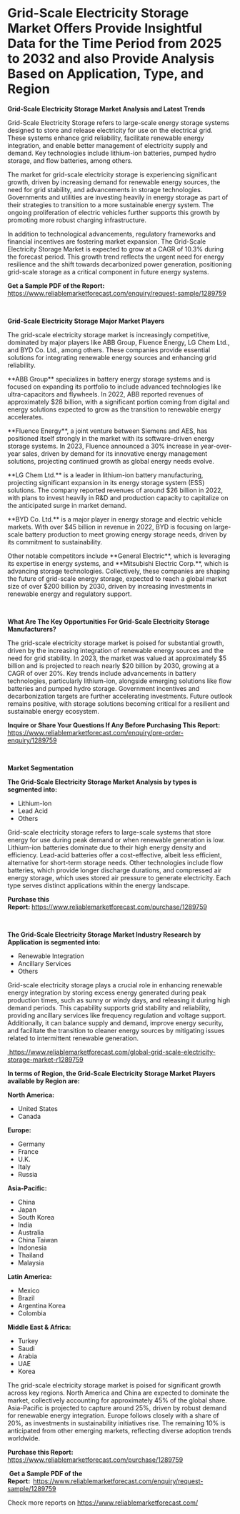 <p><h1>Grid-Scale Electricity Storage Market Offers Provide Insightful Data for the Time Period from 2025 to 2032 and also Provide Analysis Based on Application, Type, and Region</h1></p><p><strong>Grid-Scale Electricity Storage Market Analysis and Latest Trends</strong></p>
<p><p>Grid-Scale Electricity Storage refers to large-scale energy storage systems designed to store and release electricity for use on the electrical grid. These systems enhance grid reliability, facilitate renewable energy integration, and enable better management of electricity supply and demand. Key technologies include lithium-ion batteries, pumped hydro storage, and flow batteries, among others. </p><p>The market for grid-scale electricity storage is experiencing significant growth, driven by increasing demand for renewable energy sources, the need for grid stability, and advancements in storage technologies. Governments and utilities are investing heavily in energy storage as part of their strategies to transition to a more sustainable energy system. The ongoing proliferation of electric vehicles further supports this growth by promoting more robust charging infrastructure.</p><p>In addition to technological advancements, regulatory frameworks and financial incentives are fostering market expansion. The Grid-Scale Electricity Storage Market is expected to grow at a CAGR of 10.3% during the forecast period. This growth trend reflects the urgent need for energy resilience and the shift towards decarbonized power generation, positioning grid-scale storage as a critical component in future energy systems.</p></p>
<p><strong>Get a Sample PDF of the Report:&nbsp;</strong> <a href="https://www.reliablemarketforecast.com/enquiry/request-sample/1289759?utm_campaign=1140&utm_medium=2&utm_source=Github&utm_content=ia&utm_term=16012025&utm_id=grid-scale-electricity-storage">https://www.reliablemarketforecast.com/enquiry/request-sample/1289759</a></p>
<p>&nbsp;</p>
<p><strong>Grid-Scale Electricity Storage Major Market Players</strong></p>
<p><p>The grid-scale electricity storage market is increasingly competitive, dominated by major players like ABB Group, Fluence Energy, LG Chem Ltd., and BYD Co. Ltd., among others. These companies provide essential solutions for integrating renewable energy sources and enhancing grid reliability.</p><p>**ABB Group** specializes in battery energy storage systems and is focused on expanding its portfolio to include advanced technologies like ultra-capacitors and flywheels. In 2022, ABB reported revenues of approximately $28 billion, with a significant portion coming from digital and energy solutions expected to grow as the transition to renewable energy accelerates.</p><p>**Fluence Energy**, a joint venture between Siemens and AES, has positioned itself strongly in the market with its software-driven energy storage systems. In 2023, Fluence announced a 30% increase in year-over-year sales, driven by demand for its innovative energy management solutions, projecting continued growth as global energy needs evolve.</p><p>**LG Chem Ltd.** is a leader in lithium-ion battery manufacturing, projecting significant expansion in its energy storage system (ESS) solutions. The company reported revenues of around $26 billion in 2022, with plans to invest heavily in R&D and production capacity to capitalize on the anticipated surge in market demand.</p><p>**BYD Co. Ltd.** is a major player in energy storage and electric vehicle markets. With over $45 billion in revenue in 2022, BYD is focusing on large-scale battery production to meet growing energy storage needs, driven by its commitment to sustainability.</p><p>Other notable competitors include **General Electric**, which is leveraging its expertise in energy systems, and **Mitsubishi Electric Corp.**, which is advancing storage technologies. Collectively, these companies are shaping the future of grid-scale energy storage, expected to reach a global market size of over $200 billion by 2030, driven by increasing investments in renewable energy and regulatory support.</p></p>
<p>&nbsp;</p>
<p><strong>What Are The Key Opportunities For Grid-Scale Electricity Storage Manufacturers?</strong></p>
<p><p>The grid-scale electricity storage market is poised for substantial growth, driven by the increasing integration of renewable energy sources and the need for grid stability. In 2023, the market was valued at approximately $5 billion and is projected to reach nearly $20 billion by 2030, growing at a CAGR of over 20%. Key trends include advancements in battery technologies, particularly lithium-ion, alongside emerging solutions like flow batteries and pumped hydro storage. Government incentives and decarbonization targets are further accelerating investments. Future outlook remains positive, with storage solutions becoming critical for a resilient and sustainable energy ecosystem.</p></p>
<p><strong>Inquire or Share Your Questions If Any Before Purchasing This Report:</strong> <a href="https://www.reliablemarketforecast.com/enquiry/pre-order-enquiry/1289759?utm_campaign=1140&utm_medium=2&utm_source=Github&utm_content=ia&utm_term=16012025&utm_id=grid-scale-electricity-storage">https://www.reliablemarketforecast.com/enquiry/pre-order-enquiry/1289759</a></p>
<p>&nbsp;</p>
<p><strong>Market Segmentation</strong></p>
<p><strong>The Grid-Scale Electricity Storage Market Analysis by types is segmented into:</strong></p>
<p><ul><li>Lithium-Ion</li><li>Lead Acid</li><li>Others</li></ul></p>
<p><p>Grid-scale electricity storage refers to large-scale systems that store energy for use during peak demand or when renewable generation is low. Lithium-ion batteries dominate due to their high energy density and efficiency. Lead-acid batteries offer a cost-effective, albeit less efficient, alternative for short-term storage needs. Other technologies include flow batteries, which provide longer discharge durations, and compressed air energy storage, which uses stored air pressure to generate electricity. Each type serves distinct applications within the energy landscape.</p></p>
<p><strong>Purchase this Report:&nbsp;</strong><a href="https://www.reliablemarketforecast.com/purchase/1289759?utm_campaign=1140&utm_medium=2&utm_source=Github&utm_content=ia&utm_term=16012025&utm_id=grid-scale-electricity-storage">https://www.reliablemarketforecast.com/purchase/1289759</a></p>
<p>&nbsp;</p>
<p><strong>The Grid-Scale Electricity Storage Market Industry Research by Application is segmented into:</strong></p>
<p><ul><li>Renewable Integration</li><li>Ancillary Services</li><li>Others</li></ul></p>
<p><p>Grid-scale electricity storage plays a crucial role in enhancing renewable energy integration by storing excess energy generated during peak production times, such as sunny or windy days, and releasing it during high demand periods. This capability supports grid stability and reliability, providing ancillary services like frequency regulation and voltage support. Additionally, it can balance supply and demand, improve energy security, and facilitate the transition to cleaner energy sources by mitigating issues related to intermittent renewable generation.</p></p>
<p><a href="https://www.reliablemarketforecast.com/global-grid-scale-electricity-storage-market-r1289759?utm_campaign=1140&utm_medium=2&utm_source=Github&utm_content=ia&utm_term=16012025&utm_id=grid-scale-electricity-storage">&nbsp;https://www.reliablemarketforecast.com/global-grid-scale-electricity-storage-market-r1289759</a></p>
<p><strong>In terms of Region, the Grid-Scale Electricity Storage Market Players available by Region are:</strong></p>
<p>
    <p> <strong> North America: </strong>
        <ul>
            <li>United States</li>
            <li>Canada</li>
        </ul>
        </p> 
    <p> <strong> Europe: </strong>
        <ul>
            <li>Germany</li>
            <li>France</li>
            <li>U.K.</li>
            <li>Italy</li>
            <li>Russia</li>
        </ul>
        </p> 
    <p> <strong> Asia-Pacific: </strong>
        <ul>
            <li>China</li>
            <li>Japan</li>
            <li>South Korea</li>
            <li>India</li>
            <li>Australia</li>
            <li>China Taiwan</li>
            <li>Indonesia</li>
            <li>Thailand</li>
            <li>Malaysia</li>
        </ul>
        </p> 
    <p> <strong> Latin America: </strong>
        <ul>
            <li>Mexico</li>
            <li>Brazil</li>
            <li>Argentina Korea</li>
            <li>Colombia</li>
        </ul>
        </p> 
    <p> <strong> Middle East & Africa: </strong>
        <ul>
            <li>Turkey</li>
            <li>Saudi</li>
            <li>Arabia</li>
            <li>UAE</li>
            <li>Korea</li>
        </ul>
    </p>
    </p>
<p><p>The grid-scale electricity storage market is poised for significant growth across key regions. North America and China are expected to dominate the market, collectively accounting for approximately 45% of the global share. Asia-Pacific is projected to capture around 25%, driven by robust demand for renewable energy integration. Europe follows closely with a share of 20%, as investments in sustainability initiatives rise. The remaining 10% is anticipated from other emerging markets, reflecting diverse adoption trends worldwide.</p></p>
<p><strong>Purchase this Report: </strong><a href="https://www.reliablemarketforecast.com/purchase/1289759?utm_campaign=1140&utm_medium=2&utm_source=Github&utm_content=ia&utm_term=16012025&utm_id=grid-scale-electricity-storage">https://www.reliablemarketforecast.com/purchase/1289759</a></p>
<p>&nbsp;<strong>Get a Sample PDF of the Report:&nbsp;&nbsp;</strong><a href="https://www.reliablemarketforecast.com/enquiry/request-sample/1289759?utm_campaign=1140&utm_medium=2&utm_source=Github&utm_content=ia&utm_term=16012025&utm_id=grid-scale-electricity-storage">https://www.reliablemarketforecast.com/enquiry/request-sample/1289759</a></p>
<p><strong></strong></p>
<p>Check more reports on <a href="https://www.reliablemarketforecast.com/?utm_campaign=1140&utm_medium=2&utm_source=Github&utm_content=ia&utm_term=16012025&utm_id=grid-scale-electricity-storage">https://www.reliablemarketforecast.com/</a></p>